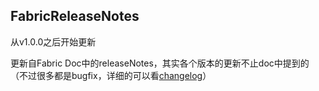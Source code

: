 ## FabricReleaseNotes
从v1.0.0之后开始更新

更新自Fabric Doc中的releaseNotes，其实各个版本的更新不止doc中提到的（不过很多都是bugfix，详细的可以看[changelog](https://github.com/hyperledger/fabric/blob/master/CHANGELOG.md)）